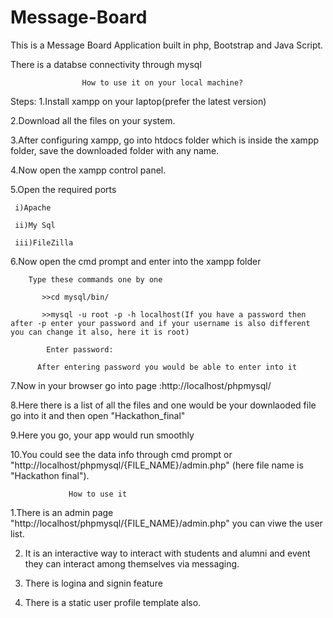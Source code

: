 # Message-Board
This is a Message Board Application built in php, Bootstrap and Java Script.

There is a databse connectivity through mysql

                    How to use it on your local machine?
  Steps:
  1.Install xampp on your laptop(prefer the latest version)
  
  2.Download all the files on your system.
  
  3.After configuring xampp, go into htdocs folder which is inside the xampp folder, save the downloaded folder with any name.
  
  4.Now open the xampp control panel.
  
  5.Open the required ports 
  
     i)Apache
     
     ii)My Sql
     
     iii)FileZilla
     
  6.Now open the cmd prompt and enter into the xampp folder
  
        Type these commands one by one
        
           >>cd mysql/bin/
           
           >>mysql -u root -p -h localhost(If you have a password then after -p enter your password and if your username is also different you can change it also, here it is root)
           
            Enter password:
             
          After entering password you would be able to enter into it
          
  7.Now in your browser go into page :http://localhost/phpmysql/
  
  8.Here there is a list of all the files and one would be your downlaoded file go into it and then open "Hackathon_final"
  
  9.Here you go, your app would run smoothly
  
  10.You could see the data info through cmd prompt or "http://localhost/phpmysql/{FILE_NAME}/admin.php" (here file name is "Hackathon final").

                 How to use it
1.There is an admin page "http://localhost/phpmysql/{FILE_NAME}/admin.php" you can viwe the user list.

2. It is an interactive way to interact with students and alumni and event they can interact among themselves via messaging.

3. There is logina and signin feature

4. There is a static user profile template also.
 

           
